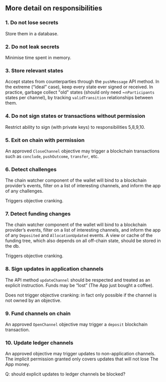 ## More detail on responsibilities
### 1. Do not lose secrets
Store them in a database. 

### 2. Do not leak secrets
Minimise time spent in memory.

### 3. Store relevant states
Accept states from counterparties through the `pushMessage` API method.
In the extreme (“ideal” case), keep every state ever signed or received.
In practice, garbage collect "old" states (should only need ~`nParticipants` states per channel), by tracking `validTransition` relationships between them. 

### 4. Do not sign states or transactions without permission
Restrict ability to sign (with private keys) to responsibilities 5,8,9,10.

### 5. Exit on chain with permission
An approved `CloseChannel` objective may trigger a blockchain transactions such as `conclude`, `pushOutcome`, `transfer`, etc.

### 6. Detect challenges
The chain watcher component of the wallet will bind to a blockchain provider’s events, filter on a list of interesting channels, and inform the app of any challenges. 

Triggers objective cranking.

### 7. Detect funding changes
The chain watcher component of the wallet will bind to a blockchain provider’s events, filter on a list of interesting channels, and inform the app of any `Deposited` and `AllocationUpdated` events. A view or cache of the funding tree, which also depends on all off-chain state, should be stored in the db. 

Triggers objective cranking.

### 8. Sign updates in application channels
The API method `updateChannel` should be respected and treated as an explicit instruction. Funds may be “lost” (The App just bought a coffee).

Does not trigger objective cranking: in fact only possible if the channel is not owned by an objective.

### 9. Fund channels on chain
An approved  `OpenChannel` objective may trigger  a `deposit` blockchain transaction.

### 10. Update ledger channels
An approved objective may trigger updates to non-application channels. The implicit permission granted only covers updates that will not lose The App money.

Q: should explicit updates to ledger channels be blocked?

